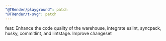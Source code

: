 ```yaml
---
"@TRender/playground": patch
"@TRender/t-svg": patch
---
```


feat: Enhance the code quality of the warehouse, integrate eslint, syncpack, husky, commitlint, and lintstage. Improve changeset
